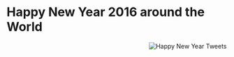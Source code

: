 Happy New Year 2016 around the World
====================================

<img align="right" src="https://github.com/tpetricek/new-year-tweets-2016/raw/master/data/image.gif" alt="Happy New Year Tweets" />
